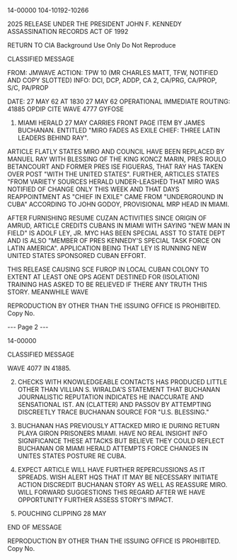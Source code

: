 14-00000
104-10192-10266

2025 RELEASE UNDER THE PRESIDENT JOHN F. KENNEDY ASSASSINATION RECORDS ACT OF 1992

RETURN TO CIA
Background Use Only
Do Not Reproduce

CLASSIFIED MESSAGE

FROM: JMWAVE
ACTION: TPW 10 (MR CHARLES MATT, TFW, NOTIFIED AND COPY SLOTTED)
INFO: DCI, DCP, ADDP, CA 2, CA/PRG, CA/PROP, S/C, PA/PROP

DATE: 27 MAY 62
AT 1830 27 MAY 62
OPERATIONAL IMMEDIATE
ROUTING: 41885
OPDIP CITE WAVE 4777
GYFOSE

1. MIAMI HERALD 27 MAY CARRIES FRONT PAGE ITEM BY JAMES BUCHANAN. ENTITLED "MIRO FADES AS EXILE CHIEF: THREE LATIN LEADERS BEHIND RAY".

ARTICLE FLATLY STATES MIRO AND COUNCIL HAVE BEEN REPLACED BY MANUEL RAY WITH BLESSING OF THE KING KONCZ MARIN, PRES ROULO BETANCOURT AND FORMER PRES ISE FIGUERAS, THAT RAY HAS TAKEN OVER POST "WITH THE UNITED STATES". FURTHER, ARTICLES STATES "FROM VARIETY SOURCES HERALD UNDER-LEASHED THAT MIRO WAS NOTIFIED OF CHANGE ONLY THIS WEEK AND THAT DAYS REAPPOINTMENT AS "CHIEF IN EXILE" CAME FROM "UNDERGROUND IN CUBA" ACCORDING TO JOHN GODOY, PROVISIONAL MRP HEAD IN MIAMI.

AFTER FURNISHING RESUME CUZAN ACTIVITIES SINCE ORIGIN OF AMRUD, ARTICLE CREDITS CUBANS IN MIAMI WITH SAYING "NEW MAN IN FIELD" IS ADOLF LEY, JR. MYC HAS BEEN SPECIAL ASST TO STATE DEPT AND IS ALSO "MEMBER OF PRES KENNEDY'S SPECIAL TASK FORCE ON LATIN AMERICA". APPLICATION BEING THAT LEY IS RUNNING NEW UNITED STATES SPONSORED CUBAN EFFORT.

THIS RELEASE CAUSING SCE FUROP IN LOCAL CUBAN COLONY TO EXTENT AT LEAST ONE OPS AGENT DESTINED FOR (ISOLATION) TRAINING HAS ASKED TO BE RELIEVED IF THERE ANY TRUTH THIS STORY. MEANWHILE WAVE

REPRODUCTION BY OTHER THAN THE ISSUING OFFICE IS PROHIBITED. Copy No.

--- Page 2 ---

14-00000

CLASSIFIED MESSAGE

WAVE 4077 IN 41885.

2. CHECKS WITH KNOWLEDGEABLE CONTACTS HAS PRODUCED LITTLE OTHER THAN VILLIAN S. WIRALDA'S STATEMENT THAT BUCHANAN JOURNALISTIC REPUTATION INDICATES HE INACCURATE AND SENSATIONAL IST. AN (CLATTER) AND PASSOV BY ATTEMPTING DISCREETLY TRACE BUCHANAN SOURCE FOR "U.S. BLESSING."

3. BUCHANAN HAS PREVIOUSLY ATTACKED MIRO IE DURING RETURN PLAYA GIRON PRISONERS MIAMI. HAVE NO REAL INSIGHT INFO SIGNIFICANCE THESE ATTACKS BUT BELIEVE THEY COULD REFLECT BUCHANAN OR MIAMI HERALD ATTEMPTS FORCE CHANGES IN UNITES STATES POSTURE RE CUBA.

4. EXPECT ARTICLE WILL HAVE FURTHER REPERCUSSIONS AS IT SPREADS. WISH ALERT HQS THAT IT MAY BE NECESSARY INITIATE ACTION DISCREDIT BUCHANAN STORY AS WELL AS REASSURE MIRO. WILL FORWARD SUGGESTIONS THIS REGARD AFTER WE HAVE OPPORTUNITY FURTHER ASSESS STORY'S IMPACT.

5. POUCHING CLIPPING 28 MAY

END OF MESSAGE

REPRODUCTION BY OTHER THAN THE ISSUING OFFICE IS PROHIBITED. Copy No.
